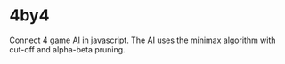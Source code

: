 # 4by4
Connect 4 game AI in javascript.
The AI uses the minimax algorithm with cut-off and alpha-beta pruning.
